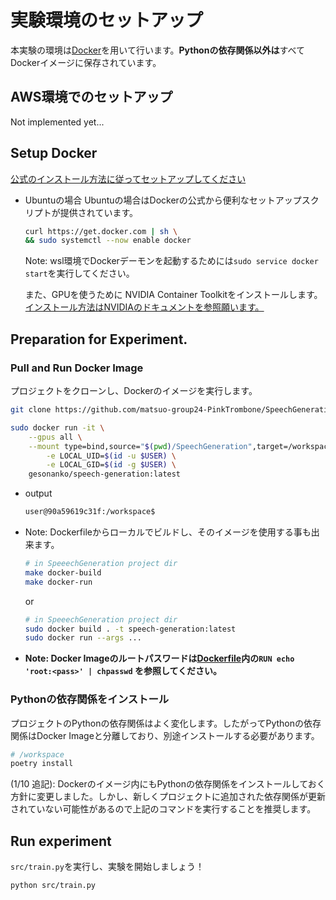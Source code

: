 # 実験環境のセットアップ

本実験の環境は[Docker](https://docs.docker.com/)を用いて行います。**Pythonの依存関係以外は**すべてDockerイメージに保存されています。

## AWS環境でのセットアップ

Not implemented yet...

## Setup Docker

[公式のインストール方法に従ってセットアップしてください](https://docs.docker.com/get-docker/)

- Ubuntuの場合
  Ubuntuの場合はDockerの公式から便利なセットアップスクリプトが提供されています。

  ```sh
  curl https://get.docker.com | sh \
  && sudo systemctl --now enable docker
  ```

  Note: wsl環境でDockerデーモンを起動するためには`sudo service docker start`を実行してください。

  また、GPUを使うために NVIDIA Container Toolkitをインストールします。[インストール方法はNVIDIAのドキュメントを参照願います。](https://docs.nvidia.com/datacenter/cloud-native/container-toolkit/install-guide.html#setting-up-nvidia-container-toolkit)

## Preparation for Experiment.

### Pull and Run Docker Image

プロジェクトをクローンし、Dockerのイメージを実行します。

```sh
git clone https://github.com/matsuo-group24-PinkTrombone/SpeechGeneration.git
```

```sh
sudo docker run -it \
    --gpus all \
    --mount type=bind,source="$(pwd)/SpeechGeneration",target=/workspace \
		-e LOCAL_UID=$(id -u $USER) \
		-e LOCAL_GID=$(id -g $USER) \
    gesonanko/speech-generation:latest
```

- output

  ```sh
  user@90a59619c31f:/workspace$
  ```

- Note: Dockerfileからローカルでビルドし、そのイメージを使用する事も出来ます。

  ```sh
  # in SpeeechGeneration project dir
  make docker-build
  make docker-run
  ```

  or

  ```sh
  # in SpeeechGeneration project dir
  sudo docker build . -t speech-generation:latest
  sudo docker run --args ...
  ```

- **Note: Docker Imageのルートパスワードは[Dockerfile](/Dockerfile)内の`RUN echo 'root:<pass>' | chpasswd` を参照してください。**

### Pythonの依存関係をインストール

プロジェクトのPythonの依存関係はよく変化します。したがってPythonの依存関係はDocker Imageと分離しており、別途インストールする必要があります。

```sh
# /workspace
poetry install
```

(1/10 追記): Dockerのイメージ内にもPythonの依存関係をインストールしておく方針に変更しました。しかし、新しくプロジェクトに追加された依存関係が更新されていない可能性があるので上記のコマンドを実行することを推奨します。

## Run experiment

`src/train.py`を実行し、実験を開始しましょう！

```sh
python src/train.py
```
